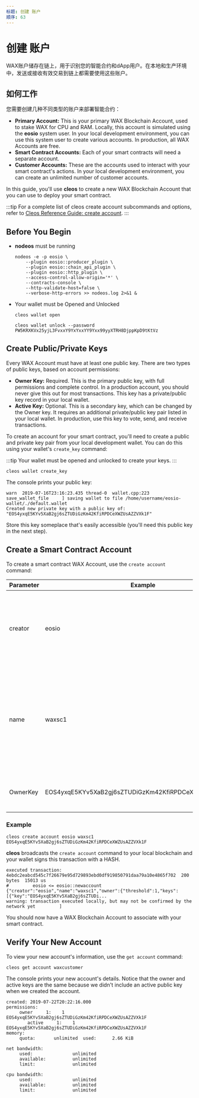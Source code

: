 ```yaml
---
标题: 创建 账户
顺序: 63
---
```


# 创建 账户

WAX账户储存在链上，用于识别您的智能合约和dApp用户。在本地和生产环境中，发送或接收有效交易到链上都需要使用这些账户。 

## 如何工作

您需要创建几种不同类型的账户来部署智能合约：

- **Primary Account:** This is your primary WAX Blockchain Account, used to stake WAX for CPU and RAM. Locally, this account is simulated using the **eosio** system user. In your local development environment, you can use this system user to create various accounts. In production, all WAX Accounts are free.
- **Smart Contract Accounts:** Each of your smart contracts will need a separate account. 
- **Customer Accounts:** These are the accounts used to interact with your smart contract's actions. In your local development environment, you can create an unlimited number of customer accounts.

In this guide, you'll use **cleos** to create a new WAX Blockchain Account that you can use to deploy your smart contract.

:::tip
For a complete list of cleos create account subcommands and options, refer to <a href="https://docs.eosnetwork.com/leap/latest/cleos/command-reference/create/account" target="_blank">Cleos Reference Guide: create account</a>.
:::

## Before You Begin

- **nodeos** must be running 
    ```shell
    nodeos -e -p eosio \
        --plugin eosio::producer_plugin \
        --plugin eosio::chain_api_plugin \
        --plugin eosio::http_plugin \
        --access-control-allow-origin='*' \
        --contracts-console \
        --http-validate-host=false \
        --verbose-http-errors >> nodeos.log 2>&1 &
    ```
- Your wallet must be Opened and Unlocked
    ```shell
    cleos wallet open
    ```

    ```shell
    cleos wallet unlock --password PW5KRXKVx25yjL3FvxxY9YxYxxYY9Yxx99yyXTRH8DjppKpD9tKtVz
    ```

<!--"/usr/opt/eosio/1.7.3/bin/keosd" launched
Failed to connect to nodeos at http://127.0.0.1:8888/; is nodeos running?

Error 3120006: No available wallet
Ensure that you have created a wallet and have it open
Error Details:
You don't have any wallet!-->

## Create Public/Private Keys

Every WAX Account must have at least one public key. There are two types of public keys, based on account permissions:

- **Owner Key:** Required. This is the primary public key, with full permissions and complete control. In a production account, you should never give this out for most transactions. This key has a private/public key record in your local wallet.
- **Active Key:** Optional. This is a secondary key, which can be changed by the Owner key. It requires an additional private/public key pair listed in your local wallet. In production, use this key to vote, send, and receive transactions.

To create an account for your smart contract, you'll need to create a public and private key pair from your local development wallet. You can do this using your wallet's `create_key` command:

:::tip
Your wallet must be opened and unlocked to create your keys.
:::

```shell
cleos wallet create_key
```

The console prints your public key:

```shell
warn  2019-07-16T23:16:23.435 thread-0  wallet.cpp:223                save_wallet_file     ] saving wallet to file /home/username/eosio-wallet/./default.wallet
Created new private key with a public key of: "EOS4yxqE5KYv5XaB2gj6sZTUDiGzKm42KfiRPDCeXWZUsAZZVXk1F"
```

Store this key someplace that's easily accessible (you'll need this public key in the next step).

## Create a Smart Contract Account

To create a smart contract WAX Account, use the `create account` command:

| Parameter | Example | Description
| --- | ----------- | -------------------------- |
| creator | eosio | The name of the primary account creating the new account. In production, this is your WAX Account. |
| name | waxsc1 | The name of the new account. Account names must be less than 13 characters and only contain letters [a-z] and numbers [1-5]. |
| OwnerKey | EOS4yxqE5KYv5XaB2gj6sZTUDiGzKm42KfiRPDCeXWZUsAZZVXk1F | Public key, created from your local development wallet. |

### Example

```shell
cleos create account eosio waxsc1 EOS4yxqE5KYv5XaB2gj6sZTUDiGzKm42KfiRPDCeXWZUsAZZVXk1F 
```

**cleos** broadcasts the `create account` command to your local blockchain and your wallet signs this transaction with a HASH.

```shell
executed transaction: 4ebdc2eabcd545c7f26679e95d729893ebd0df919850791daa79a10e4865f702  200 bytes  15013 us
#         eosio <= eosio::newaccount            {"creator":"eosio","name":"waxsc1","owner":{"threshold":1,"keys":[{"key":"EOS4yxqE5KYv5XaB2gj6sZTUDi...
warning: transaction executed locally, but may not be confirmed by the network yet         ]
```

You should now have a WAX Blockchain Account to associate with your smart contract.

## Verify Your New Account

To view your new account's information, use the `get account` command:

```shell
cleos get account waxcustomer
```

The console prints your new account's details. Notice that the owner and active keys are the same because we didn't include an active public key when we created the account.

```shell
created: 2019-07-22T20:22:16.000
permissions:
     owner     1:    1 EOS4yxqE5KYv5XaB2gj6sZTUDiGzKm42KfiRPDCeXWZUsAZZVXk1F
        active     1:    1 EOS4yxqE5KYv5XaB2gj6sZTUDiGzKm42KfiRPDCeXWZUsAZZVXk1F
memory:
     quota:       unlimited  used:      2.66 KiB

net bandwidth:
     used:               unlimited
     available:          unlimited
     limit:              unlimited

cpu bandwidth:
     used:               unlimited
     available:          unlimited
     limit:              unlimited
```



